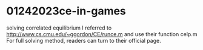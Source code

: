 # 01242023ce-in-games
solving correlated equilibrium
I referred to http://www.cs.cmu.edu/~ggordon/CE/runce.m and use their function celp.m
For full solving method, readers can turn to their official page.
